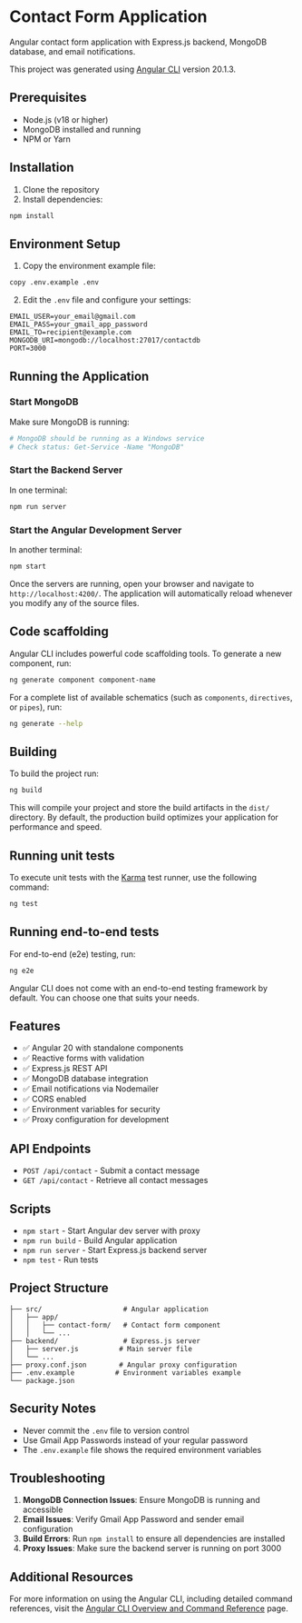 # Contact Form Application

Angular contact form application with Express.js backend, MongoDB database, and email notifications.

This project was generated using [Angular CLI](https://github.com/angular/angular-cli) version 20.1.3.

## Prerequisites

- Node.js (v18 or higher)
- MongoDB installed and running
- NPM or Yarn

## Installation

1. Clone the repository
2. Install dependencies:
```bash
npm install
```

## Environment Setup

1. Copy the environment example file:
```bash
copy .env.example .env
```

2. Edit the `.env` file and configure your settings:
```
EMAIL_USER=your_email@gmail.com
EMAIL_PASS=your_gmail_app_password
EMAIL_TO=recipient@example.com
MONGODB_URI=mongodb://localhost:27017/contactdb
PORT=3000
```

## Running the Application

### Start MongoDB
Make sure MongoDB is running:
```bash
# MongoDB should be running as a Windows service
# Check status: Get-Service -Name "MongoDB"
```

### Start the Backend Server
In one terminal:
```bash
npm run server
```

### Start the Angular Development Server
In another terminal:
```bash
npm start
```

Once the servers are running, open your browser and navigate to `http://localhost:4200/`. The application will automatically reload whenever you modify any of the source files.

## Code scaffolding

Angular CLI includes powerful code scaffolding tools. To generate a new component, run:

```bash
ng generate component component-name
```

For a complete list of available schematics (such as `components`, `directives`, or `pipes`), run:

```bash
ng generate --help
```

## Building

To build the project run:

```bash
ng build
```

This will compile your project and store the build artifacts in the `dist/` directory. By default, the production build optimizes your application for performance and speed.

## Running unit tests

To execute unit tests with the [Karma](https://karma-runner.github.io) test runner, use the following command:

```bash
ng test
```

## Running end-to-end tests

For end-to-end (e2e) testing, run:

```bash
ng e2e
```

Angular CLI does not come with an end-to-end testing framework by default. You can choose one that suits your needs.

## Features

- ✅ Angular 20 with standalone components
- ✅ Reactive forms with validation
- ✅ Express.js REST API
- ✅ MongoDB database integration
- ✅ Email notifications via Nodemailer
- ✅ CORS enabled
- ✅ Environment variables for security
- ✅ Proxy configuration for development

## API Endpoints

- `POST /api/contact` - Submit a contact message
- `GET /api/contact` - Retrieve all contact messages

## Scripts

- `npm start` - Start Angular dev server with proxy
- `npm run build` - Build Angular application
- `npm run server` - Start Express.js backend server
- `npm test` - Run tests

## Project Structure

```
├── src/                    # Angular application
│   ├── app/
│   │   ├── contact-form/   # Contact form component
│   │   └── ...
├── backend/                # Express.js server
│   ├── server.js          # Main server file
│   └── ...
├── proxy.conf.json        # Angular proxy configuration
├── .env.example          # Environment variables example
└── package.json
```

## Security Notes

- Never commit the `.env` file to version control
- Use Gmail App Passwords instead of your regular password
- The `.env.example` file shows the required environment variables

## Troubleshooting

1. **MongoDB Connection Issues**: Ensure MongoDB is running and accessible
2. **Email Issues**: Verify Gmail App Password and sender email configuration  
3. **Build Errors**: Run `npm install` to ensure all dependencies are installed
4. **Proxy Issues**: Make sure the backend server is running on port 3000

## Additional Resources

For more information on using the Angular CLI, including detailed command references, visit the [Angular CLI Overview and Command Reference](https://angular.dev/tools/cli) page.
